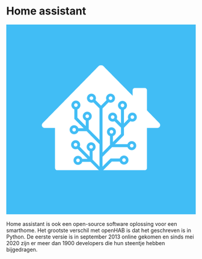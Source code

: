 # Home assistant
![Logo](./logo.png)

Home assistant is ook een open-source software oplossing voor een smarthome. Het grootste verschil met openHAB is dat het geschreven is in Python. De eerste versie is in september 2013 online gekomen en sinds mei 2020 zijn er meer dan 1900 developers die hun steentje hebben bijgedragen. 